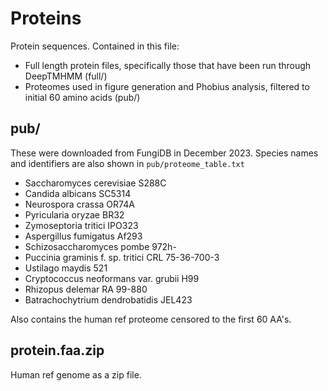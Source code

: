 # Proteins

Protein sequences. Contained in this file:

 - Full length protein files, specifically those that have been run through DeepTMHMM (full/)
 - Proteomes used in figure generation and Phobius analysis, filtered to initial 60 amino acids (pub/)
 
## pub/

These were downloaded from FungiDB in December 2023.
Species names and identifiers are also shown in `pub/proteome_table.txt`
 
- Saccharomyces cerevisiae S288C
- Candida albicans SC5314
- Neurospora crassa OR74A
- Pyricularia oryzae BR32
- Zymoseptoria tritici IPO323
- Aspergillus fumigatus Af293
- Schizosaccharomyces pombe 972h-
- Puccinia graminis f. sp. tritici CRL 75-36-700-3
- Ustilago maydis 521
- Cryptococcus neoformans var. grubii H99
- Rhizopus delemar RA 99-880
- Batrachochytrium dendrobatidis JEL423

Also contains the human ref proteome censored to the first 60 AA's.

## protein.faa.zip

Human ref genome as a zip file.